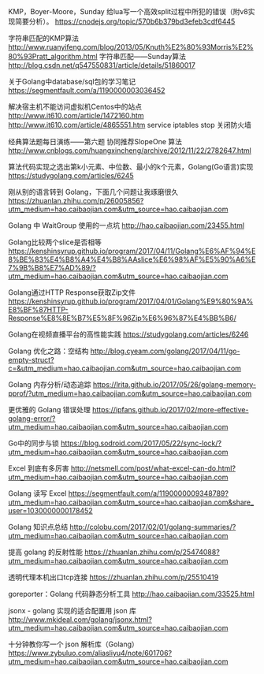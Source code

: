 
KMP，Boyer-Moore，Sunday
给lua写一个高效split过程中所犯的错误（附v8实现简要分析）。
https://cnodejs.org/topic/570b6b379bd3efeb3cdf6445

字符串匹配的KMP算法
http://www.ruanyifeng.com/blog/2013/05/Knuth%E2%80%93Morris%E2%80%93Pratt_algorithm.html
字符串匹配——Sunday算法
http://blog.csdn.net/q547550831/article/details/51860017

关于Golang中database/sql包的学习笔记
	https://segmentfault.com/a/1190000003036452

解决宿主机不能访问虚拟机Centos中的站点
	http://www.it610.com/article/1472160.htm
	http://www.it610.com/article/4865551.htm
	service iptables stop 关闭防火墙

经典算法题每日演练——第六题 协同推荐SlopeOne 算法
http://www.cnblogs.com/huangxincheng/archive/2012/11/22/2782647.html

算法代码实现之选出第k小元素、中位数、最小的k个元素，Golang(Go语言)实现
	https://studygolang.com/articles/6245

刚从别的语言转到 Golang，下面几个问题让我琢磨很久
	https://zhuanlan.zhihu.com/p/26005856?utm_medium=hao.caibaojian.com&utm_source=hao.caibaojian.com

Golang 中 WaitGroup 使用的一点坑
	http://hao.caibaojian.com/23455.html

Golang比较两个slice是否相等
	https://kenshinsyrup.github.io/program/2017/04/11/Golang%E6%AF%94%E8%BE%83%E4%B8%A4%E4%B8%AAslice%E6%98%AF%E5%90%A6%E7%9B%B8%E7%AD%89/?utm_medium=hao.caibaojian.com&utm_source=hao.caibaojian.com

Golang通过HTTP Response获取Zip文件
	https://kenshinsyrup.github.io/program/2017/04/01/Golang%E9%80%9A%E8%BF%87HTTP-Response%E8%8E%B7%E5%8F%96Zip%E6%96%87%E4%BB%B6/

Golang在视频直播平台的高性能实践
	https://studygolang.com/articles/6246

Golang 优化之路：空结构
	http://blog.cyeam.com/golang/2017/04/11/go-empty-struct?c=&utm_medium=hao.caibaojian.com&utm_source=hao.caibaojian.com

Golang 内存分析/动态追踪
	https://lrita.github.io/2017/05/26/golang-memory-pprof/?utm_medium=hao.caibaojian.com&utm_source=hao.caibaojian.com

更优雅的 Golang 错误处理
	https://ipfans.github.io/2017/02/more-effective-golang-error/?utm_medium=hao.caibaojian.com&utm_source=hao.caibaojian.com

Go中的同步与锁
	https://blog.sodroid.com/2017/05/22/sync-lock/?utm_medium=hao.caibaojian.com&utm_source=hao.caibaojian.com

Excel 到底有多厉害
	http://netsmell.com/post/what-excel-can-do.html?utm_medium=hao.caibaojian.com&utm_source=hao.caibaojian.com

Golang 读写 Excel
	https://segmentfault.com/a/1190000009348789?utm_medium=hao.caibaojian.com&utm_source=hao.caibaojian.com&share_user=1030000000178452

Golang 知识点总结
	http://colobu.com/2017/02/01/golang-summaries/?utm_medium=hao.caibaojian.com&utm_source=hao.caibaojian.com

提高 golang 的反射性能
	https://zhuanlan.zhihu.com/p/25474088?utm_medium=hao.caibaojian.com&utm_source=hao.caibaojian.com

透明代理本机出口tcp连接
	https://zhuanlan.zhihu.com/p/25510419
	
goreporter：Golang 代码静态分析工具
	http://hao.caibaojian.com/33525.html

jsonx - golang 实现的适合配置用 json 库
	http://www.mkideal.com/golang/jsonx.html?utm_medium=hao.caibaojian.com&utm_source=hao.caibaojian.com

十分钟教你写一个 json 解析库（Golang）
	https://www.zybuluo.com/aliasliyu4/note/601706?utm_medium=hao.caibaojian.com&utm_source=hao.caibaojian.com

